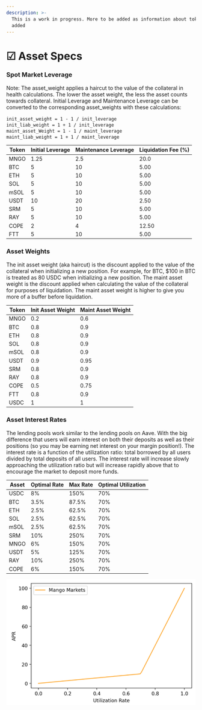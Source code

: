 ```yaml
---
description: >-
  This is a work in progress. More to be added as information about tokens is
  added
---
```


# ☑ Asset Specs

### Spot Market Leverage

Note: The asset\_weight applies a haircut to the value of the collateral in health calculations. The lower the asset weight, the less the asset counts towards collateral. Initial Leverage and Maintenance Leverage can be converted to the corresponding asset\_weights with these calculations:

```
init_asset_weight = 1 - 1 / init_leverage
init_liab_weight = 1 + 1 / init_leverage
maint_asset_Weight = 1 - 1 / maint_leverage
maint_liab_weight = 1 + 1 / maint_leverage
```

| Token | Initial Leverage | Maintenance Leverage | Liquidation Fee (%) |
| ----- | ---------------- | -------------------- | ------------------- |
| MNGO  | 1.25             | 2.5                  | 20.0                |
| BTC   | 5                | 10                   | 5.00                |
| ETH   | 5                | 10                   | 5.00                |
| SOL   | 5                | 10                   | 5.00                |
| mSOL  | 5                | 10                   | 5.00                |
| USDT  | 10               | 20                   | 2.50                |
| SRM   | 5                | 10                   | 5.00                |
| RAY   | 5                | 10                   | 5.00                |
| COPE  | 2                | 4                    | 12.50               |
| FTT   | 5                | 10                   | 5.00                |

### Asset Weights

The init asset weight (aka haircut) is the discount applied to the value of the collateral when initializing a new position. For example, for BTC, $100 in BTC is treated as 80 USDC when initializing a new position. The maint asset weight is the discount applied when calculating the value of the collateral for purposes of liquidation. The maint asset weight is higher to give you more of a buffer before liquidation.

| Token | Init Asset Weight | Maint Asset Weight |
| ----- | ----------------- | ------------------ |
| MNGO  | 0.2               | 0.6                |
| BTC   | 0.8               | 0.9                |
| ETH   | 0.8               | 0.9                |
| SOL   | 0.8               | 0.9                |
| mSOL  | 0.8               | 0.9                |
| USDT  | 0.9               | 0.95               |
| SRM   | 0.8               | 0.9                |
| RAY   | 0.8               | 0.9                |
| COPE  | 0.5               | 0.75               |
| FTT   | 0.8               | 0.9                |
| USDC  | 1                 | 1                  |

### Asset Interest Rates

The lending pools work similar to the lending pools on Aave. With the big difference that users will earn interest on both their deposits as well as their positions (so you may be earning net interest on your margin position!). The interest rate is a function of the utilization ratio: total borrowed by all users divided by total deposits of all users. The interest rate will increase slowly approaching the utilization ratio but will increase rapidly above that to encourage the market to deposit more funds.

| Asset | Optimal Rate | Max Rate | Optimal Utilization |
| ----- | ------------ | -------- | ------------------- |
| USDC  | 8%           | 150%     | 70%                 |
| BTC   | 3.5%         | 87.5%    | 70%                 |
| ETH   | 2.5%         | 62.5%    | 70%                 |
| SOL   | 2.5%         | 62.5%    | 70%                 |
| mSOL  | 2.5%         | 62.5%    | 70%                 |
| SRM   | 10%          | 250%     | 70%                 |
| MNGO  | 6%           | 150%     | 70%                 |
| USDT  | 5%           | 125%     | 70%                 |
| RAY   | 10%          | 250%     | 70%                 |
| COPE  | 6%           | 150%     | 70%                 |

![Utilization rate can vary by asset.](../.gitbook/assets/untitled.png)
